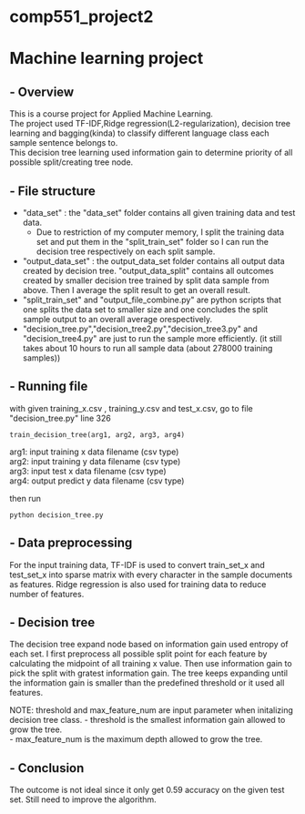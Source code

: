 # comp551_project2
# Machine learning project
  
 ## - Overview  
This is a course project for Applied Machine Learning.  
The project used TF-IDF,Ridge regression(L2-regularization), decision tree learning and bagging(kinda) to classify different language class each sample sentence belongs to.  
This decision tree learning used information gain to determine priority of all possible split/creating tree node.

## - File structure  
  - "data_set" : the "data_set" folder contains all given training data and test data. 
    - Due to restriction of my computer memory, I split the training data set and put them in the "split_train_set" folder so I can run the decision tree respectively on each split sample.
  - "output_data_set" : the output_data_set folder contains all output data created by decision tree. "output_data_split" contains all outcomes created by smaller decision tree trained by split data sample from above. Then I average the split result to get an overall result.
  - "split_train_set" and "output_file_combine.py" are python scripts that one splits the data set to smaller size and one concludes the split sample output to an overall average orespectively.
  - "decision_tree.py","decision_tree2.py","decision_tree3.py" and "decision_tree4.py" are just to run the sample more efficiently. (it still takes about 10 hours to run all sample data (about 278000 training samples))

## - Running file  
   with given training_x.csv , training_y.csv and test_x.csv, go to file "decision_tree.py" line 326   
   ```
   train_decision_tree(arg1, arg2, arg3, arg4)  
   ```
   arg1: input training x data filename (csv type)  
   arg2: input training y data  filename (csv type)  
   arg3: input test x data  filename (csv type)  
   arg4: output predict y data filename (csv type)  
 
   then run   
   ```
   python decision_tree.py  
   ```  
 

## - Data preprocessing

  For the input training data, TF-IDF is used to convert train_set_x and test_set_x into sparse matrix with every character in the sample documents as features. Ridge regression is also used for training data to reduce number of features.

## - Decision tree 

  The decision tree expand node based on information gain used entropy of each set. I first preprocess all possible split point for each feature by calculating the midpoint of all training x value. Then use information gain to pick the split with gratest information gain. The tree keeps expanding until the information gain is smaller than the predefined threshold or it used all features.  
  
  NOTE: threshold and max_feature_num are input parameter when initalizing decision tree class.
    - threshold is the smallest information gain allowed to grow the tree.   
    - max_feature_num is the maximum depth allowed to grow the tree.
  
## - Conclusion

   The outcome is not ideal since it only get 0.59 accuracy on the given test set. 
 Still need to improve the algorithm.

